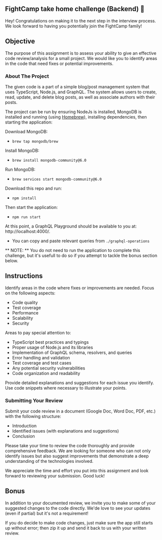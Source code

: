 ## FightCamp take home challenge (Backend) 🥊

Hey! Congratulations on making it to the next step in the interview process. We look forward to having you potentially join the FightCamp family!

## Objective

The purpose of this assignment is to assess your ability to give an effective code review/analysis for a small project. We would like you to identify areas in the code that need fixes or potential improvements.

### About The Project

The given code is a part of a simple blog/post management system that uses TypeScript, Node.js,  and GraphQL. The system allows users to create, read, update, and delete blog posts, as well as associate authors with their posts.

The project can be run by ensuring NodeJs is installed, MongoDB is installed and running (using [Homebrew](https://brew.sh/ "Homebrew")), installing dependencies, then starting the application:

Download MongoDB:
- `brew tap mongodb/brew`

Install MongoDB:
- `brew install mongodb-community@6.0`

Run MongoDB:
- `brew services start mongodb-community@6.0`

Download this repo and run:
- `npm install`

Then start the application:
- `npm run start`

At this point, a GraphQL Playground should be available to you at: http://localhost:4000/.
- You can copy and paste relevant queries from `./graphql-operations`

** NOTE: ** You do not need to run the application to complete this challenge, but it's usefull to do so if you attempt to tackle the bonus section below.

## Instructions 

Identify areas in the code where fixes or improvements are needed. Focus on the following aspects:

- Code quality
- Test coverage
- Performance
- Scalability
- Security

Areas to pay special attention to:

- TypeScript best practices and typings
- Proper usage of Node.js and its libraries
- Implementation of GraphQL schema, resolvers, and queries
- Error handling and validation
- Test coverage and test cases
- Any potential security vulnerabilities
- Code organization and readability

Provide detailed explanations and suggestions for each issue you identify. Use code snippets where necessary to illustrate your points.

### Submitting Your Review

Submit your code review in a document (Google Doc, Word Doc, PDF, etc.) with the following structure:

- Introduction
- Identified issues (with explanations and suggestions)
- Conclusion

Please take your time to review the code thoroughly and provide comprehensive feedback. We are looking for someone who can not only identify issues but also suggest improvements that demonstrate a deep understanding of the technologies involved.

We appreciate the time and effort you put into this assignment and look forward to reviewing your submission. Good luck!

## Bonus

In addition to your documented review, we invite you to make some of your suggested changes to the code directly. We'de love to see your updates (even if partial) but it's not a requirement!

If you do decide to make code changes, just make sure the app still starts up without error; then zip it up and send it back to us with your written review.